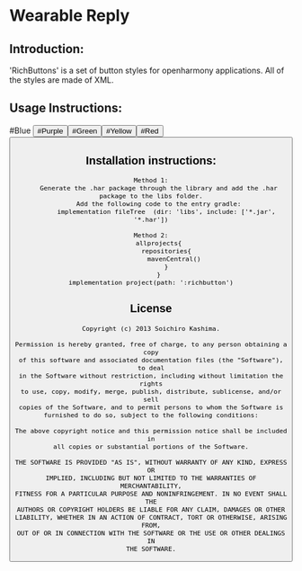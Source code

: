 # Wearable Reply

## Introduction:
'RichButtons' is a set of button styles for openharmony applications. All of the styles are made of XML.

## Usage Instructions:

#Blue
            <Button
                ohos:background_element="$graphic:rb__blue_button"               
                ohos:text="RbButton.Blue"/>
#Purple
            <Button               
                ohos:background_element="$graphic:rb__button_purple"
                ohos:text="RbButton.purpal"/>
#Green
            <Button                
                ohos:background_element="$graphic:rb__button_green"
                ohos:text="RbButton.green"/>
#Yellow
            <Button
                ohos:background_element="$graphic:rb__button_yellow"
                ohos:text="RbButton.yellow"/>
#Red
            <Button                
                ohos:background_element="$graphic:rb__button_red"
                ohos:text="RbButton.red"/>

## Installation instructions:

```
Method 1:
    Generate the .har package through the library and add the .har package to the libs folder.
    Add the following code to the entry gradle:
        implementation fileTree  (dir: 'libs', include: ['*.jar', '*.har'])

Method 2:
    allprojects{
        repositories{
            mavenCentral()
        }
    }
implementation project(path: ':richbutton')
```

## License

    Copyright (c) 2013 Soichiro Kashima.

    Permission is hereby granted, free of charge, to any person obtaining a copy
    of this software and associated documentation files (the "Software"), to deal
    in the Software without restriction, including without limitation the rights
    to use, copy, modify, merge, publish, distribute, sublicense, and/or sell
    copies of the Software, and to permit persons to whom the Software is
    furnished to do so, subject to the following conditions:

    The above copyright notice and this permission notice shall be included in
    all copies or substantial portions of the Software.

    THE SOFTWARE IS PROVIDED "AS IS", WITHOUT WARRANTY OF ANY KIND, EXPRESS OR
    IMPLIED, INCLUDING BUT NOT LIMITED TO THE WARRANTIES OF MERCHANTABILITY,
    FITNESS FOR A PARTICULAR PURPOSE AND NONINFRINGEMENT. IN NO EVENT SHALL THE
    AUTHORS OR COPYRIGHT HOLDERS BE LIABLE FOR ANY CLAIM, DAMAGES OR OTHER
    LIABILITY, WHETHER IN AN ACTION OF CONTRACT, TORT OR OTHERWISE, ARISING FROM,
    OUT OF OR IN CONNECTION WITH THE SOFTWARE OR THE USE OR OTHER DEALINGS IN
    THE SOFTWARE.
